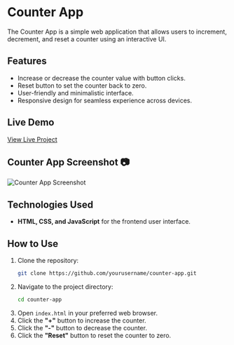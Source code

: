 # Counter App

The Counter App is a simple web application that allows users to increment, decrement, and reset a counter using an interactive UI.

## Features

- Increase or decrease the counter value with button clicks.
- Reset button to set the counter back to zero.
- User-friendly and minimalistic interface.
- Responsive design for seamless experience across devices.

## Live Demo

[View Live Project](https://counter-app-smcodex.netlify.app/)

## Counter App Screenshot 📷

![Counter App Screenshot](https://github.com/user-attachments/assets/4f058738-feef-4960-b649-7bce322b6345)
## Technologies Used

- **HTML, CSS, and JavaScript** for the frontend user interface.

## How to Use

1. Clone the repository:
   ```bash
   git clone https://github.com/yourusername/counter-app.git
   ```
2. Navigate to the project directory:
   ```bash
   cd counter-app
   ```
3. Open `index.html` in your preferred web browser.
4. Click the **"+"** button to increase the counter.
5. Click the **"-"** button to decrease the counter.
6. Click the **"Reset"** button to reset the counter to zero.

